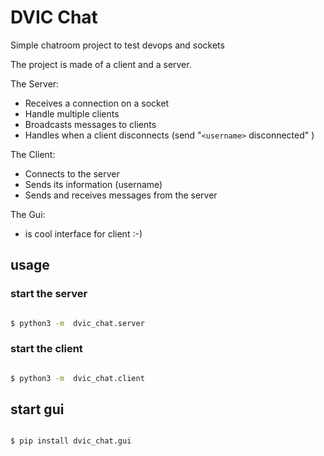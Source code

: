 # DVIC Chat

Simple chatroom project to test devops and sockets

The project is made of a client and a server.

The Server:

- Receives a connection on a socket
- Handle multiple clients
- Broadcasts messages to clients
- Handles when a client disconnects (send "`<username>` disconnected" )

The Client:

- Connects to the server
- Sends its information (username)
- Sends and receives messages from the server

The Gui:

- is cool interface for client :-)


## usage

### start the server

```bash

$ python3 -m  dvic_chat.server

```

### start the client

```bash

$ python3 -m  dvic_chat.client

```

## start gui

```bash

$ pip install dvic_chat.gui

```